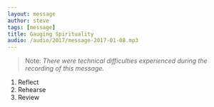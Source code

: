 ```yaml
---
layout: message
author: steve
tags: [message]
title: Gauging Spirituality
audio: /audio/2017/message-2017-01-08.mp3
---
```


> Note: *There were technical difficulties experienced during the recording of this message.*

1. Reflect
3. Rehearse
2. Review
